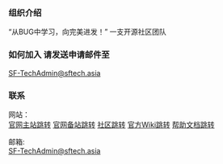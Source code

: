 ### 组织介绍
“从BUG中学习，向完美进发！”
一支开源社区团队

### 如何加入 请发送申请邮件至
SF-TechAdmin@sftech.asia

### 联系
网站：  
[官网主站跳转](https://www.sftech.asia/)
[官网备站跳转](https://home.sftech.asia/)
[社区跳转](https://bbs.sftech.asia/)
[官方Wiki跳转](https://wiki.sftech.asia/)
[帮助文档跳转](https://icn7i9p5nojn.feishu.cn/wiki/BgVOwPVciicUk1k3h0Qc7T2MnKb?from=from_copylink)

邮箱:  
SF-TechAdmin@sftech.asia

